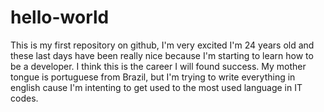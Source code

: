 # hello-world
This is my first repository on github, I'm very excited
I'm 24 years old and these last days have been really nice because I'm starting to learn how to be a developer. I think this is the career I will found success. My mother tongue is portuguese from Brazil, but I'm trying to write everything in english cause I'm intenting to get used to the most used language in IT codes.
